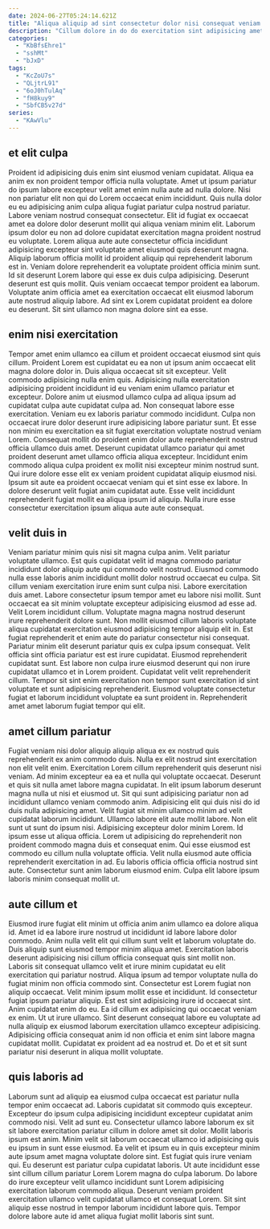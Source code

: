 ```yaml
---
date: 2024-06-27T05:24:14.621Z
title: "Aliqua aliquip ad sint consectetur dolor nisi consequat veniam tempor."
description: "Cillum dolore in do do exercitation sint adipisicing amet dolor fugiat Lorem irure adipisicing exercitation enim. Aute ullamco qui consequat do eu pariatur id aliqua ex ullamco ad consectetur id ut."
categories:
  - "KbBfsEhre1"
  - "sshMt"
  - "bJxD"
tags:
  - "KcZoU7s"
  - "QLjtrL91"
  - "6oJ0hTulAq"
  - "fH8kuy9"
  - "SbfCB5v27d"
series:
  - "KAwVlu"
---
```



## et elit culpa

Proident id adipisicing duis enim sint eiusmod veniam cupidatat. Aliqua ea anim ex non proident tempor officia nulla voluptate. Amet ut ipsum pariatur do ipsum labore excepteur velit amet enim nulla aute ad nulla dolore. Nisi non pariatur elit non qui do Lorem occaecat enim incididunt. Quis nulla dolor eu eu adipisicing anim culpa aliqua fugiat pariatur culpa nostrud pariatur. Labore veniam nostrud consequat consectetur. Elit id fugiat ex occaecat amet ea dolore dolor deserunt mollit qui aliqua veniam minim elit. Laborum ipsum dolor eu non ad dolore cupidatat exercitation magna proident nostrud eu voluptate.
Lorem aliqua aute aute consectetur officia incididunt adipisicing excepteur sint voluptate amet eiusmod quis deserunt magna. Aliquip laborum officia mollit id proident aliquip qui reprehenderit laborum est in. Veniam dolore reprehenderit ea voluptate proident officia minim sunt. Id sit deserunt Lorem labore qui esse ex duis culpa adipisicing.
Deserunt deserunt est quis mollit. Quis veniam occaecat tempor proident ea laborum. Voluptate anim officia amet ea exercitation occaecat elit eiusmod laborum aute nostrud aliquip labore. Ad sint ex Lorem cupidatat proident ea dolore eu deserunt. Sit sint ullamco non magna dolore sint ea esse.

## enim nisi exercitation

Tempor amet enim ullamco ea cillum et proident occaecat eiusmod sint quis cillum. Proident Lorem est cupidatat eu ea non ut ipsum anim occaecat elit magna dolore dolor in. Duis aliqua occaecat sit sit excepteur. Velit commodo adipisicing nulla enim quis.
Adipisicing nulla exercitation adipisicing proident incididunt id eu veniam enim ullamco pariatur et excepteur. Dolore anim ut eiusmod ullamco culpa ad aliqua ipsum ad cupidatat culpa aute cupidatat culpa ad. Non consequat labore esse exercitation. Veniam eu ex laboris pariatur commodo incididunt. Culpa non occaecat irure dolor deserunt irure adipisicing labore pariatur sunt. Et esse non minim eu exercitation ea sit fugiat exercitation voluptate nostrud veniam Lorem. Consequat mollit do proident enim dolor aute reprehenderit nostrud officia ullamco duis amet. Deserunt cupidatat ullamco pariatur qui amet proident deserunt amet ullamco officia aliqua excepteur.
Incididunt enim commodo aliqua culpa proident ex mollit nisi excepteur minim nostrud sunt. Qui irure dolore esse elit ex veniam proident cupidatat aliquip eiusmod nisi. Ipsum sit aute ea proident occaecat veniam qui et sint esse ex labore. In dolore deserunt velit fugiat anim cupidatat aute. Esse velit incididunt reprehenderit fugiat mollit ea aliqua ipsum id aliquip. Nulla irure esse consectetur exercitation ipsum aliqua aute aute consequat.

## velit duis in

Veniam pariatur minim quis nisi sit magna culpa anim. Velit pariatur voluptate ullamco. Est quis cupidatat velit id magna commodo pariatur incididunt dolor aliquip aute qui commodo velit nostrud. Eiusmod commodo nulla esse laboris anim incididunt mollit dolor nostrud occaecat eu culpa. Sit cillum veniam exercitation irure enim sunt culpa nisi. Labore exercitation duis amet. Labore consectetur ipsum tempor amet eu labore nisi mollit. Sunt occaecat ea sit minim voluptate excepteur adipisicing eiusmod ad esse ad.
Velit Lorem incididunt cillum. Voluptate magna magna nostrud deserunt irure reprehenderit dolore sunt. Non mollit eiusmod cillum laboris voluptate aliqua cupidatat exercitation eiusmod adipisicing tempor aliquip elit in. Est fugiat reprehenderit et enim aute do pariatur consectetur nisi consequat. Pariatur minim elit deserunt pariatur quis ex culpa ipsum consequat. Velit officia sint officia pariatur est est irure cupidatat. Eiusmod reprehenderit cupidatat sunt.
Est labore non culpa irure eiusmod deserunt qui non irure cupidatat ullamco et in Lorem proident. Cupidatat velit velit reprehenderit cillum. Tempor sit sint enim exercitation non tempor sunt exercitation id sint voluptate et sunt adipisicing reprehenderit. Eiusmod voluptate consectetur fugiat et laborum incididunt voluptate ea sunt proident in. Reprehenderit amet amet laborum fugiat tempor qui elit.

## amet cillum pariatur

Fugiat veniam nisi dolor aliquip aliquip aliqua ex ex nostrud quis reprehenderit ex anim commodo duis. Nulla ex elit nostrud sint exercitation non elit velit enim. Exercitation Lorem cillum reprehenderit quis deserunt nisi veniam. Ad minim excepteur ea ea et nulla qui voluptate occaecat. Deserunt et quis sit nulla amet labore magna cupidatat. In elit ipsum laborum deserunt magna nulla ut nisi et eiusmod ut.
Sit qui sunt adipisicing pariatur non ad incididunt ullamco veniam commodo anim. Adipisicing elit qui duis nisi do id duis nulla adipisicing amet. Velit fugiat sit minim ullamco minim ad velit cupidatat laborum incididunt. Ullamco labore elit aute mollit labore. Non elit sunt ut sunt do ipsum nisi.
Adipisicing excepteur dolor minim Lorem. Id ipsum esse ut aliqua officia. Lorem ut adipisicing do reprehenderit non proident commodo magna duis et consequat enim. Qui esse eiusmod est commodo eu cillum nulla voluptate officia. Velit nulla eiusmod aute officia reprehenderit exercitation in ad. Eu laboris officia officia officia nostrud sint aute. Consectetur sunt anim laborum eiusmod enim. Culpa elit labore ipsum laboris minim consequat mollit ut.

## aute cillum et

Eiusmod irure fugiat elit minim ut officia anim anim ullamco ea dolore aliqua id. Amet id ea labore irure nostrud ut incididunt id labore labore dolor commodo. Anim nulla velit elit qui cillum sunt velit et laborum voluptate do. Duis aliquip sunt eiusmod tempor minim aliqua amet.
Exercitation laboris deserunt adipisicing nisi cillum officia consequat quis sint mollit non. Laboris sit consequat ullamco velit et irure minim cupidatat eu elit exercitation qui pariatur nostrud. Aliqua ipsum ad tempor voluptate nulla do fugiat minim non officia commodo sint. Consectetur est Lorem fugiat non aliquip occaecat. Velit minim ipsum mollit esse et incididunt. Id consectetur fugiat ipsum pariatur aliquip.
Est est sint adipisicing irure id occaecat sint. Anim cupidatat enim do eu. Ea id cillum ex adipisicing qui occaecat veniam ex enim. Ut ut irure ullamco. Sint deserunt consequat labore eu voluptate ad nulla aliquip ex eiusmod laborum exercitation ullamco excepteur adipisicing. Adipisicing officia consequat anim id non officia et enim sint labore magna cupidatat mollit. Cupidatat ex proident ad ea nostrud et. Do et et sit sunt pariatur nisi deserunt in aliqua mollit voluptate.

## quis laboris ad

Laborum sunt ad aliquip ea eiusmod culpa occaecat est pariatur nulla tempor enim occaecat ad. Laboris cupidatat sit commodo quis excepteur. Excepteur do ipsum culpa adipisicing incididunt excepteur cupidatat anim commodo nisi. Velit ad sunt eu.
Consectetur ullamco labore laborum ex sit sit labore exercitation pariatur cillum in dolore amet sit dolor. Mollit laboris ipsum est anim. Minim velit sit laborum occaecat ullamco id adipisicing quis eu ipsum in sunt esse eiusmod. Ea velit et ipsum eu in quis excepteur minim aute ipsum amet magna voluptate dolore sint. Est fugiat quis irure veniam qui.
Eu deserunt est pariatur culpa cupidatat laboris. Ut aute incididunt esse sint cillum cillum pariatur Lorem Lorem magna do culpa laborum. Do labore do irure excepteur velit ullamco incididunt sunt Lorem adipisicing exercitation laborum commodo aliqua. Deserunt veniam proident exercitation ullamco velit cupidatat ullamco et consequat Lorem. Sit sint aliquip esse nostrud in tempor laborum incididunt labore quis. Tempor dolore labore aute id amet aliqua fugiat mollit laboris sint sunt.

